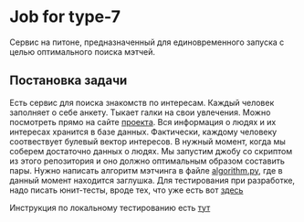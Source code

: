 # Job for type-7

Сервис на питоне, предназначенный для единовременного запуска с целью оптимального поиска мэтчей.

## Постановка задачи

Есть сервис для поиска знакомств по интересам. Каждый человек заполняет о себе анкету. Тыкает галки на свои увлечения. Можно посмотреть прямо на сайте [проекта](https://mipt-match.ru).
Вся информация о людях и их интересах хранится в базе данных. Фактически, каждому человеку соотвествует булевый вектор интересов.
В нужный момент, когда мы соберем достаточно данных о людях. Мы запустим джобу со скриптом из этого репозитория и оно должно оптимальным образом составить пары. Нужно написать алгоритм мэтчинга в файле [algorithm.py](https://github.com/timattt/TypeSevenJ/blob/master/job/algorithm.py),
где в данный момент находится заглушка. Для тестирования при разработке, надо писать юнит-тесты, вроде тех, что уже есть вот [здесь](https://github.com/timattt/TypeSevenJ/blob/master/job/tests.py)      
   
Инструкция по локальному тестированию есть [тут](https://github.com/timattt/TypeSevenJ/tree/master/scripts/debug)
